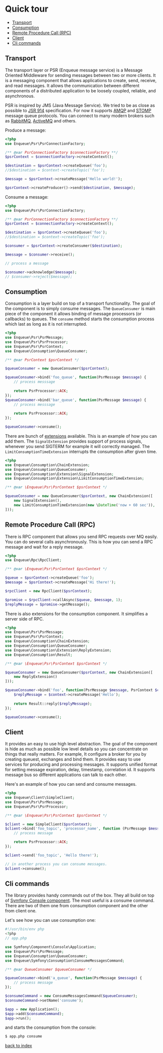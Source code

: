 # Quick tour
 
* [Transport](#transport)
* [Consumption](#consumption)
* [Remote Procedure Call (RPC)](#remote-procedure-call-rpc)
* [Client](#client)
* [Cli commands](#cli-commands)

## Transport

The transport layer or PSR (Enqueue message service) is a Message Oriented Middleware for sending messages between two or more clients. 
It is a messaging component that allows applications to create, send, receive, and read messages. 
It allows the communication between different components of a distributed application to be loosely coupled, reliable, and asynchronous.

PSR is inspired by JMS (Java Message Service). We tried to be as close as possible to [JSR 914](https://docs.oracle.com/javaee/7/api/javax/jms/package-summary.html) specification.
For now it supports [AMQP](https://www.rabbitmq.com/tutorials/amqp-concepts.html) and [STOMP](https://stomp.github.io/) message queue protocols.
You can connect to many modern brokers such as [RabbitMQ](https://www.rabbitmq.com/), [ActiveMQ](http://activemq.apache.org/) and others. 

Produce a message:

```php
<?php
use Enqueue\Psr\PsrConnectionFactory;

/** @var PsrConnectionFactory $connectionFactory **/
$psrContext = $connectionFactory->createContext();

$destination = $psrContext->createQueue('foo');
//$destination = $context->createTopic('foo');

$message = $psrContext->createMessage('Hello world!');

$psrContext->createProducer()->send($destination, $message);
```

Consume a message:

```php
<?php
use Enqueue\Psr\PsrConnectionFactory;

/** @var PsrConnectionFactory $connectionFactory **/
$psrContext = $connectionFactory->createContext();

$destination = $psrContext->createQueue('foo');
//$destination = $context->createTopic('foo');

$consumer = $psrContext->createConsumer($destination);

$message = $consumer->receive();

// process a message

$consumer->acknowledge($message);
// $consumer->reject($message);
```

## Consumption 

Consumption is a layer build on top of a transport functionality. 
The goal of the component is to simply consume messages. 
The `QueueConsumer` is main piece of the component it allows binding of message processors (or callbacks) to queues. 
The `consume` method starts the consumption process which last as long as it is not interrupted.

```php
<?php
use Enqueue\Psr\PsrMessage;
use Enqueue\Psr\PsrProcessor;
use Enqueue\Psr\PsrContext;
use Enqueue\Consumption\QueueConsumer;

/** @var PsrContext $psrContext */

$queueConsumer = new QueueConsumer($psrContext);

$queueConsumer->bind('foo_queue', function(PsrMessage $message) {
    // process messsage
    
    return PsrProcessor::ACK;
});
$queueConsumer->bind('bar_queue', function(PsrMessage $message) {
    // process messsage
    
    return PsrProcessor::ACK;
});

$queueConsumer->consume();
```

There are bunch of [extensions](consumption/extensions.md) available. 
This is an example of how you can add them. 
The `SignalExtension` provides support of process signals, whenever you send SIGTERM for example it will correctly managed.
The `LimitConsumptionTimeExtension` interrupts the consumption after given time. 

```php
<?php
use Enqueue\Consumption\ChainExtension;
use Enqueue\Consumption\QueueConsumer;
use Enqueue\Consumption\Extension\SignalExtension;
use Enqueue\Consumption\Extension\LimitConsumptionTimeExtension;

/** @var \Enqueue\Psr\PsrContext $psrContext */

$queueConsumer = new QueueConsumer($psrContext, new ChainExtension([
    new SignalExtension(),
    new LimitConsumptionTimeExtension(new \DateTime('now + 60 sec')),
]));
```

## Remote Procedure Call (RPC)

There is RPC component that allows you send RPC requests over MQ easily.
You can do several calls asynchronously. This is how you can send a RPC message and wait for a reply message.

```php
<?php
use Enqueue\Rpc\RpcClient;

/** @var \Enqueue\Psr\PsrContext $psrContext */

$queue = $psrContext->createQueue('foo');
$message = $psrContext->createMessage('Hi there!');

$rpcClient = new RpcClient($psrContext);

$promise = $rpcClient->callAsync($queue, $message, 1);
$replyMessage = $promise->getMessage();
```

There is also extensions for the consumption component. 
It simplifies a server side of RPC.

```php
<?php
use Enqueue\Psr\PsrMessage;
use Enqueue\Psr\PsrContext;
use Enqueue\Consumption\ChainExtension;
use Enqueue\Consumption\QueueConsumer;
use Enqueue\Consumption\Extension\ReplyExtension;
use Enqueue\Consumption\Result;

/** @var \Enqueue\Psr\PsrContext $psrContext */

$queueConsumer = new QueueConsumer($psrContext, new ChainExtension([
    new ReplyExtension()
]));

$queueConsumer->bind('foo', function(PsrMessage $message, PsrContext $context) {
    $replyMessage = $context->createMessage('Hello');
    
    return Result::reply($replyMessage);
});

$queueConsumer->consume();
```

## Client

It provides an easy to use high level abstraction.
The goal of the component is hide as much as possible low level details so you can concentrate on things that really matters. 
For example, It configure a broker for you by creating queuest, exchanges and bind them.
It provides easy to use services for producing and processing messages. 
It supports unified format for setting message expiration, delay, timestamp, correlation id.
It supports message bus so different applications can talk to each other.
 
Here's an example of how you can send and consume messages.
 
```php
<?php
use Enqueue\Client\SimpleClient;
use Enqueue\Psr\PsrMessage;
use Enqueue\Psr\PsrProcessor;

/** @var \Enqueue\Psr\PsrContext $psrContext */

$client = new SimpleClient($psrContext);
$client->bind('foo_topic', 'processor_name', function (PsrMessage $message) {
    // process message

    return PsrProcessor::ACK;
});

$client->send('foo_topic', 'Hello there!');

// in another process you can consume messages. 
$client->consume();
```

## Cli commands

The library provides handy commands out of the box. 
They all build on top of [Symfony Console component](http://symfony.com/doc/current/components/console.html). 
The most useful is a consume command. There are two of them one from consumption component and the other from client one.

Let's see how you can use consumption one:

```php
#!/usr/bin/env php
<?php
// app.php

use Symfony\Component\Console\Application;
use Enqueue\Psr\PsrMessage;
use Enqueue\Consumption\QueueConsumer;
use Enqueue\Symfony\Consumption\ConsumeMessagesCommand;

/** @var QueueConsumer $queueConsumer */

$queueConsumer->bind('a_queue', function(PsrMessage $message) {
    // process message    
});

$consumeCommand = new ConsumeMessagesCommand($queueConsumer);
$consumeCommand->setName('consume');

$app = new Application();
$app->add($consumeCommand);
$app->run();
```

and starts the consumption from the console:
 
```bash
$ app.php consume
```

[back to index](index.md)
